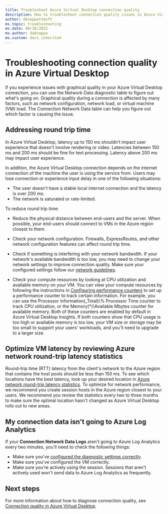 ```yaml
---
title: Troubleshoot Azure Virtual Desktop connection quality
description: How to troubleshoot connection quality issues in Azure Virtual Desktop.
author: dknappettmsft
ms.topic: troubleshooting
ms.date: 09/26/2022
ms.author: daknappe
ms.custom: docs_inherited
---
```


# Troubleshooting connection quality in Azure Virtual Desktop

If you experience issues with graphical quality in your Azure Virtual Desktop connection, you can use the Network Data diagnostic table to figure out what's going on. Graphical quality during a connection is affected by many factors, such as network configuration, network load, or virtual machine (VM) load. The Connection Network Data table can help you figure out which factor is causing the issue.

## Addressing round trip time

In Azure Virtual Desktop, latency up to 150 ms shouldn’t impact user experience that doesn't involve rendering or video. Latencies between 150 ms and 200 ms should be fine for text processing. Latency above 200 ms may impact user experience.

In addition, the Azure Virtual Desktop connection depends on the internet connection of the machine the user is using the service from. Users may lose connection or experience input delay in one of the following situations:

 - The user doesn't have a stable local internet connection and the latency is over 200 ms.
 - The network is saturated or rate-limited.

To reduce round trip time:

- Reduce the physical distance between end-users and the server. When possible, your end-users should connect to VMs in the Azure region closest to them.

- Check your network configuration. Firewalls, ExpressRoutes, and other network configuration features can affect round trip time.

- Check if something is interfering with your network bandwidth. If your network's available bandwidth is too low, you may need to change your network settings to improve connection quality. Make sure your configured settings follow our [network guidelines](/windows-server/remote/remote-desktop-services/network-guidance).

- Check your compute resources by looking at CPU utilization and available memory on your VM. You can view your compute resources by following the instructions in [Configuring performance counters](/azure/azure-monitor/agents/data-sources-performance-counters#configure-performance-counters) to set up a performance counter to track certain information. For example, you can use the Processor Information(_Total)\\% Processor Time counter to track CPU utilization, or the Memory(\*)\\Available Mbytes counter for available memory. Both of these counters are enabled by default in Azure Virtual Desktop Insights. If both counters show that CPU usage is too high or available memory is too low, your VM size or storage may be too small to support your users' workloads, and you'll need to upgrade to a larger size.

## Optimize VM latency by reviewing Azure network round-trip latency statistics

Round-trip time (RTT) latency from the client's network to the Azure region that contains the host pools should be less than 150 ms. To see which locations have the best latency, look up your desired location in [Azure network round-trip latency statistics](/azure/virtual-desktop/../networking/azure-network-latency). To optimize for network performance, we recommend you create session hosts in the Azure region closest to your users. We recommend you review the statistics every two to three months to make sure the optimal location hasn't changed as Azure Virtual Desktop rolls out to new areas.

## My connection data isn't going to Azure Log Analytics

If your **Connection Network Data Logs**  aren't going to Azure Log Analytics every two minutes, you'll need to check the following things:

- Make sure you've [configured the diagnostic settings correctly](/azure/virtual-desktop/diagnostics-log-analytics).
- Make sure you've configured the VM correctly.
- Make sure you're actively using the session. Sessions that aren't actively used won't send data to Azure Log Analytics as frequently.

## Next steps

For more information about how to diagnose connection quality, see [Connection quality in Azure Virtual Desktop](/azure/virtual-desktop/connection-latency).